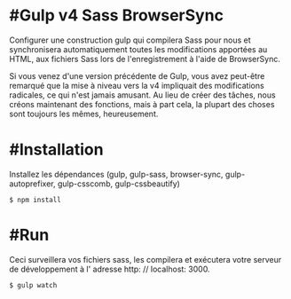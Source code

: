 #Gulp v4 Sass BrowserSync
=========================

Configurer une construction gulp qui compilera Sass pour nous et synchronisera automatiquement toutes les modifications apportées au HTML, aux fichiers Sass lors de l'enregistrement à l'aide de BrowserSync.

Si vous venez d'une version précédente de Gulp, vous avez peut-être remarqué que la mise à niveau vers la v4 impliquait des modifications radicales, ce qui n'est jamais amusant. Au lieu de créer des tâches, nous créons maintenant des fonctions, mais à part cela, la plupart des choses sont toujours les mêmes, heureusement.

#Installation
=============

Installez les dépendances (gulp, gulp-sass, browser-sync, gulp-autoprefixer, gulp-csscomb, gulp-cssbeautify)

```
$ npm install
```

#Run
=============

Ceci surveillera vos fichiers sass, les compilera et exécutera votre serveur de développement à l' adresse http: // localhost: 3000.

```
$ gulp watch
```